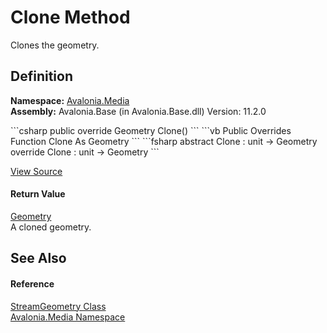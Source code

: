 # Clone Method


Clones the geometry.



## Definition
**Namespace:** <a href="N_Avalonia_Media">Avalonia.Media</a>  
**Assembly:** Avalonia.Base (in Avalonia.Base.dll) Version: 11.2.0

<Tabs groupId="api-code-preview">
<TabItem value="csharp" label="C#">
```csharp
public override Geometry Clone()
```
</TabItem>
<TabItem value="vb" label="VB">
```vb
Public Overrides Function Clone As Geometry
```
</TabItem>
<TabItem value="fsharp" label="F#">
```fsharp
abstract Clone : unit -> Geometry 
override Clone : unit -> Geometry 
```
</TabItem>
</Tabs>



<a href="https://github.com/AvaloniaUI/Avalonia/tree/master/src/Avalonia.Base/Media/StreamGeometry.cs#L49" title="View the source code">View Source</a>



#### Return Value
<a href="T_Avalonia_Media_Geometry">Geometry</a>  
A cloned geometry.

## See Also


#### Reference
<a href="T_Avalonia_Media_StreamGeometry">StreamGeometry Class</a>  
<a href="N_Avalonia_Media">Avalonia.Media Namespace</a>  
